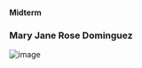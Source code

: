 #### Midterm

### Mary Jane Rose Dominguez

![image](https://github.com/Maryjanrose/Event-Driven-Programming/assets/158827394/5183ca8e-3c8a-4ee4-9046-c074aa06b023)
